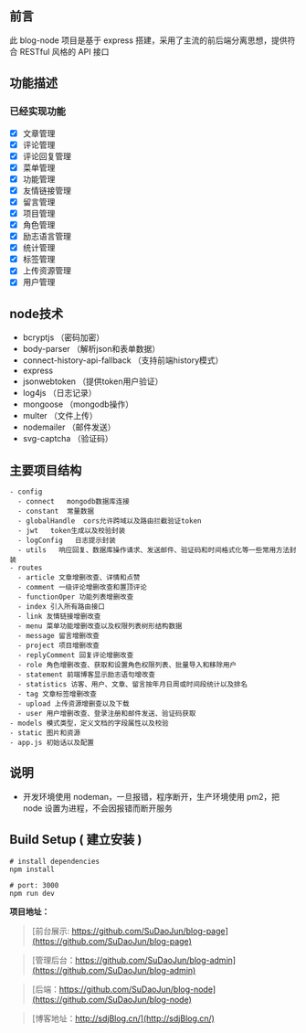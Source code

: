 ## 前言

此 blog-node 项目是基于 express 搭建，采用了主流的前后端分离思想，提供符合 RESTful 风格的 API 接口

## 功能描述

### 已经实现功能

- [x] 文章管理
- [x] 评论管理
- [x] 评论回复管理
- [x] 菜单管理
- [x] 功能管理
- [x] 友情链接管理
- [x] 留言管理
- [x] 项目管理
- [x] 角色管理
- [x] 励志语言管理
- [x] 统计管理
- [x] 标签管理
- [x] 上传资源管理
- [x] 用户管理

## node技术

- bcryptjs （密码加密）
- body-parser （解析json和表单数据）
- connect-history-api-fallback  （支持前端history模式）
- express
- jsonwebtoken  （提供token用户验证）
- log4js  （日志记录）
- mongoose    （mongodb操作）
- multer  （文件上传）
- nodemailer  （邮件发送）
- svg-captcha  （验证码）

## 主要项目结构

```
- config
  - connect   mongodb数据库连接
  - constant  常量数据
  - globalHandle  cors允许跨域以及路由拦截验证token
  - jwt   token生成以及校验封装
  - logConfig   日志提示封装
  - utils   响应回复、数据库操作请求、发送邮件、验证码和时间格式化等一些常用方法封装
- routes
  - article 文章增删改查、详情和点赞
  - comment 一级评论增删改查和置顶评论
  - functionOper 功能列表增删改查
  - index 引入所有路由接口
  - link 友情链接增删改查
  - menu 菜单功能增删改查以及权限列表树形结构数据
  - message 留言增删改查
  - project 项目增删改查
  - replyComment 回复评论增删改查
  - role 角色增删改查、获取和设置角色权限列表、批量导入和移除用户
  - statement 前端博客显示励志语句增改查
  - statistics 访客、用户、文章、留言按年月日周或时间段统计以及排名
  - tag 文章标签增删改查
  - upload 上传资源增删查以及下载
  - user 用户增删改查、登录注册和邮件发送、验证码获取
- models 模式类型，定义文档的字段属性以及校验
- static 图片和资源
- app.js 初始话以及配置
```

## 说明

- 开发环境使用 nodeman，一旦报错，程序断开，生产环境使用 pm2，把 node 设置为进程，不会因报错而断开服务


## Build Setup ( 建立安装 )

```
# install dependencies
npm install

# port: 3000
npm run dev

```

**项目地址：**

> [前台展示: https://github.com/SuDaoJun/blog-page](https://github.com/SuDaoJun/blog-page)

> [管理后台：https://github.com/SuDaoJun/blog-admin](https://github.com/SuDaoJun/blog-admin)

> [后端：https://github.com/SuDaoJun/blog-node](https://github.com/SuDaoJun/blog-node)

> [博客地址：http://sdjBlog.cn/](http://sdjBlog.cn/)
